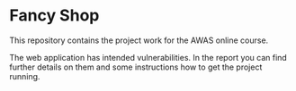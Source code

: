 # Fancy Shop
This repository contains the project work for the AWAS online course. 

The web application has intended vulnerabilities. In the report you can find further details on them and some instructions how to get the project running.
